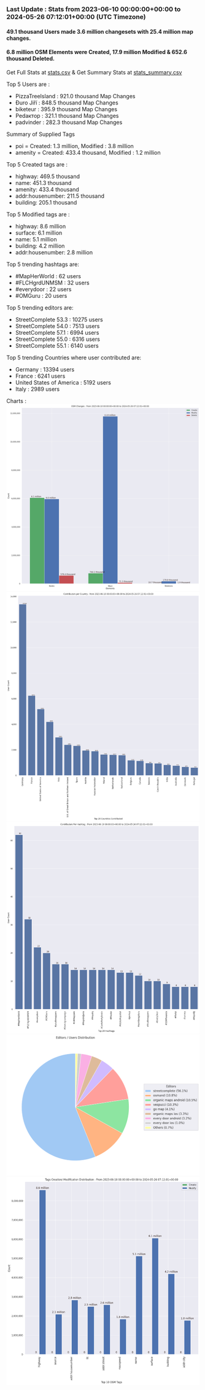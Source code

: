 ### Last Update : Stats from 2023-06-10 00:00:00+00:00 to 2024-05-26 07:12:01+00:00 (UTC Timezone)

#### 49.1 thousand Users made 3.6 million changesets with 25.4 million map changes.
#### 6.8 million OSM Elements were Created, 17.9 million Modified & 652.6 thousand Deleted.
Get Full Stats at [stats.csv](/stats/fieldmappers/Daily/stats.csv)
 & Get Summary Stats at [stats_summary.csv](/stats/fieldmappers/Daily/stats_summary.csv)

Top 5 Users are : 
- PizzaTreeIsland : 921.0 thousand Map Changes
- Đuro Jiří : 848.5 thousand Map Changes
- biketeur : 395.9 thousand Map Changes
- Реdактор : 321.1 thousand Map Changes
- padvinder : 282.3 thousand Map Changes

Summary of Supplied Tags
- poi = Created: 1.3 million, Modified : 3.8 million
- amenity = Created: 433.4 thousand, Modified : 1.2 million


Top 5 Created tags are :
- highway: 469.5 thousand
- name: 451.3 thousand
- amenity: 433.4 thousand
- addr:housenumber: 211.5 thousand
- building: 205.1 thousand


Top 5 Modified tags are :
- highway: 8.6 million
- surface: 6.1 million
- name: 5.1 million
- building: 4.2 million
- addr:housenumber: 2.8 million


Top 5 trending hashtags are:
- #MapHerWorld : 62 users
- #FLCHgrdUNMSM : 32 users
- #everydoor : 22 users
- #OMGuru : 20 users


Top 5 trending editors are:
- StreetComplete 53.3 : 10275 users
- StreetComplete 54.0 : 7513 users
- StreetComplete 57.1 : 6994 users
- StreetComplete 55.0 : 6316 users
- StreetComplete 55.1 : 6140 users


Top 5 trending Countries where user contributed are:
- Germany : 13394 users
- France : 6241 users
- United States of America : 5192 users
- Italy : 2989 users


 Charts : 
![Alt text](./stats_osm_changes.png) 
![Alt text](./stats_users_per_country.png) 
![Alt text](./stats_users_per_hashtag.png) 
![Alt text](./stats_editors_pie_chart.png) 
![Alt text](./stats_tags.png) 
